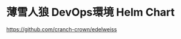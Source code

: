 <!--
  This document is requirement of Rancher Chart.
  Reference:
    https://rancher.com/docs/rancher/v2.x/en/catalog/custom/creating/
 -->
# 薄雪人狼 DevOps環境 Helm Chart

https://github.com/cranch-crown/edelweiss
